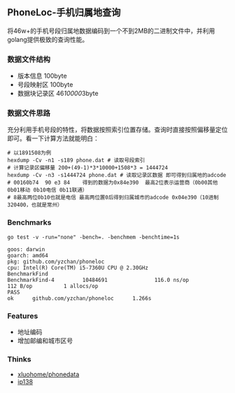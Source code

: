 PhoneLoc-手机归属地查询
------------------
将46w+的手机号段归属地数据编码到一个不到2MB的二进制文件中，并利用golang提供极致的查询性能。

### 数据文件结构

- 版本信息 100byte
- 号段映射区 100byte
- 数据块记录区 46*10000*3byte

### 数据文件思路

充分利用手机号段的特性，将数据按照索引位置存储。查询时直接按照偏移量定位即可。看一下计算方法就能明白：

```shell
# 以1891508为例
hexdump -Cv -n1 -s189 phone.dat # 读取号段索引
# 计算记录区偏移量 200+(49-1)*3*10000+1508*3 = 1444724
hexdump -Cv -n3 -s1444724 phone.dat # 读取记录区数据 即可得到归属地的adcode
# 00160b74  90 e3 84    得到的数据为0x84e390  最高2位表示运营商（0b00其他 0b01移动 0b10电信 0b11联通）
# 8最高两位0b10也就是电信 最高两位置0后得到归属城市的adcode 0x04e390（10进制320400，也就是常州）
```

### Benchmarks

```shell
go test -v -run="none" -bench=. -benchmem -benchtime=1s
```

```text
goos: darwin
goarch: amd64
pkg: github.com/yzchan/phoneloc
cpu: Intel(R) Core(TM) i5-7360U CPU @ 2.30GHz
BenchmarkFind
BenchmarkFind-4         10484691               116.0 ns/op           112 B/op          1 allocs/op
PASS
ok      github.com/yzchan/phoneloc      1.266s
```

### Features

- 地址编码
- 增加邮编和城市区号

### Thinks

- [xluohome/phonedata](https://github.com/xluohome/phonedata)
- [ip138](https://ip138.com/sj/)
